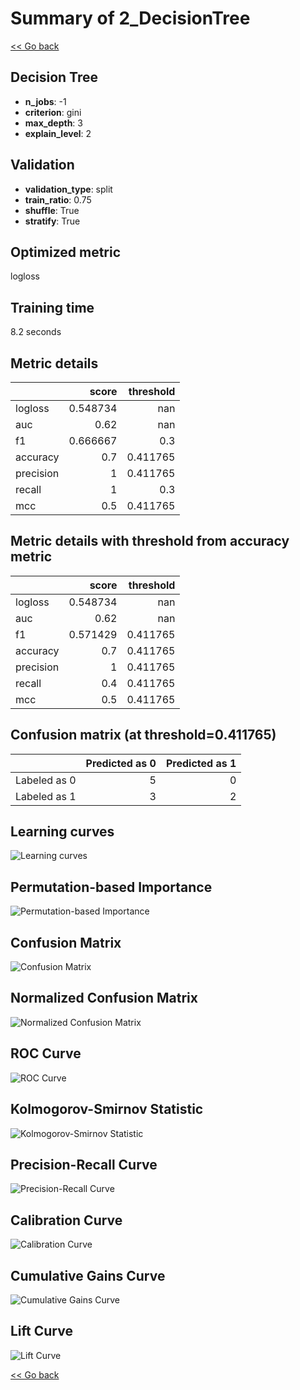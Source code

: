 # Summary of 2_DecisionTree

[<< Go back](../README.md)


## Decision Tree
- **n_jobs**: -1
- **criterion**: gini
- **max_depth**: 3
- **explain_level**: 2

## Validation
 - **validation_type**: split
 - **train_ratio**: 0.75
 - **shuffle**: True
 - **stratify**: True

## Optimized metric
logloss

## Training time

8.2 seconds

## Metric details
|           |    score |   threshold |
|:----------|---------:|------------:|
| logloss   | 0.548734 |  nan        |
| auc       | 0.62     |  nan        |
| f1        | 0.666667 |    0.3      |
| accuracy  | 0.7      |    0.411765 |
| precision | 1        |    0.411765 |
| recall    | 1        |    0.3      |
| mcc       | 0.5      |    0.411765 |


## Metric details with threshold from accuracy metric
|           |    score |   threshold |
|:----------|---------:|------------:|
| logloss   | 0.548734 |  nan        |
| auc       | 0.62     |  nan        |
| f1        | 0.571429 |    0.411765 |
| accuracy  | 0.7      |    0.411765 |
| precision | 1        |    0.411765 |
| recall    | 0.4      |    0.411765 |
| mcc       | 0.5      |    0.411765 |


## Confusion matrix (at threshold=0.411765)
|              |   Predicted as 0 |   Predicted as 1 |
|:-------------|-----------------:|-----------------:|
| Labeled as 0 |                5 |                0 |
| Labeled as 1 |                3 |                2 |

## Learning curves
![Learning curves](learning_curves.png)

## Permutation-based Importance
![Permutation-based Importance](permutation_importance.png)
## Confusion Matrix

![Confusion Matrix](confusion_matrix.png)


## Normalized Confusion Matrix

![Normalized Confusion Matrix](confusion_matrix_normalized.png)


## ROC Curve

![ROC Curve](roc_curve.png)


## Kolmogorov-Smirnov Statistic

![Kolmogorov-Smirnov Statistic](ks_statistic.png)


## Precision-Recall Curve

![Precision-Recall Curve](precision_recall_curve.png)


## Calibration Curve

![Calibration Curve](calibration_curve_curve.png)


## Cumulative Gains Curve

![Cumulative Gains Curve](cumulative_gains_curve.png)


## Lift Curve

![Lift Curve](lift_curve.png)



[<< Go back](../README.md)
